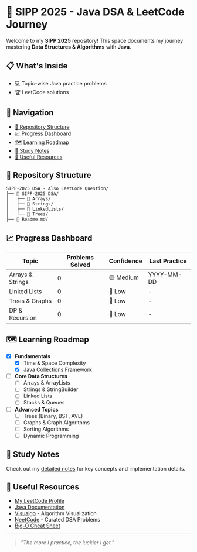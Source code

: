 # 🚀 SIPP 2025 - Java DSA & LeetCode Journey

Welcome to my **SIPP 2025** repository! This space documents my journey mastering **Data Structures & Algorithms** with **Java**.

## 📋 What's Inside
- 💻 Topic-wise Java practice problems
- 🏆 LeetCode solutions

## 📑 Navigation

- [📂 Repository Structure](#repository-structure)
- [📈 Progress Dashboard](#progress-dashboard)
- [🗺️ Learning Roadmap](#learning-roadmap)
- [📝 Study Notes](#study-notes)
- [🔗 Useful Resources](#useful-resources)

## 📂 Repository Structure

```
SIPP-2025 DSA - Also LeetCode Question/
├── 📁 SIPP-2025 DSA/
│   ├── 📁 Arrays/
│   ├── 📁 Strings/
│   ├── 📁 LinkedLists/
│   └── 📁 Trees/
├── 📁 Readme.md/
```

## 📈 Progress Dashboard

| Topic | Problems Solved | Confidence | Last Practice |
|-------|----------------|------------|--------------|
| Arrays & Strings | 0 | 🟡 Medium | YYYY-MM-DD |
| Linked Lists | 0 | 🔴 Low | - |
| Trees & Graphs | 0 | 🔴 Low | - |
| DP & Recursion | 0 | 🔴 Low | - |

## 🗺️ Learning Roadmap

- [x] **Fundamentals**
    - [x] Time & Space Complexity
    - [x] Java Collections Framework

- [ ] **Core Data Structures**
    - [ ] Arrays & ArrayLists
    - [ ] Strings & StringBuilder
    - [ ] Linked Lists
    - [ ] Stacks & Queues

- [ ] **Advanced Topics**
    - [ ] Trees (Binary, BST, AVL)
    - [ ] Graphs & Graph Algorithms
    - [ ] Sorting Algorithms
    - [ ] Dynamic Programming

## 📝 Study Notes

Check out my [detailed notes](./Class-Notes) for key concepts and implementation details.

## 🔗 Useful Resources

- [My LeetCode Profile](https://leetcode.com/vipinyadav01/)
- [Java Documentation](https://docs.oracle.com/en/java/)
- [Visualgo](https://visualgo.net/en) - Algorithm Visualization
- [NeetCode](https://neetcode.io/) - Curated DSA Problems
- [Big-O Cheat Sheet](https://www.bigocheatsheet.com/)

---

> *"The more I practice, the luckier I get."*
